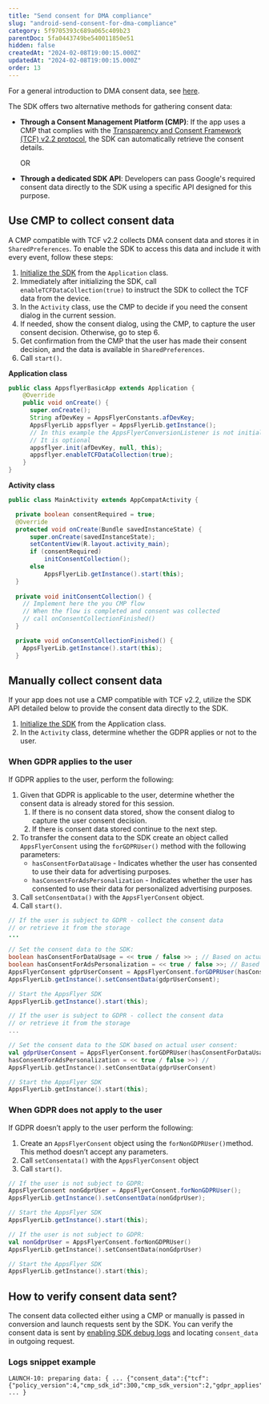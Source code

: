 ```yaml
---
title: "Send consent for DMA compliance"
slug: "android-send-consent-for-dma-compliance"
category: 5f9705393c689a065c409b23
parentDoc: 5fa0443749be540011850e51
hidden: false
createdAt: "2024-02-08T19:00:15.000Z"
updatedAt: "2024-02-08T19:00:15.000Z"
order: 13
---
```


For a general introduction to DMA consent data, see [here](https://dev.appsflyer.com/hc/docs/send-consent-for-dma-compliance).

The SDK offers two alternative methods for gathering consent data:

- **Through a Consent Management Platform (CMP)**: If the app uses a CMP that complies with the [Transparency and Consent Framework (TCF) v2.2 protocol](https://iabeurope.eu/tcf-supporting-resources/), the SDK can automatically retrieve the consent details. 

    OR

- **Through a dedicated SDK API**: Developers can pass Google's required consent data directly to the SDK using a specific API designed for this purpose.

## Use CMP to collect consent data

A CMP compatible with TCF v2.2 collects DMA consent data and stores it in `SharedPreferences`. To enable the SDK to access this data and include it with every event, follow these steps:

1. [Initialize the SDK](https://dev.appsflyer.com/hc/docs/android-sdk-reference-appsflyerlib#init) from the `Application` class. 
2. Immediately after initializing the SDK, call `enableTCFDataCollection(true)`  to instruct the SDK to collect the TCF data from the device. 
3. In the `Activity` class, use the CMP to decide if you need the consent dialog in the current session. 
4. If needed, show the consent dialog, using the CMP,  to capture the user consent decision. Otherwise, go to step 6. 
5. Get confirmation from the CMP that the user has made their consent decision, and the data is available in `SharedPreferences`. 
6. Call `start()`.

**Application class**

```java
public class AppsflyerBasicApp extends Application {
    @Override
    public void onCreate() {
      super.onCreate();
      String afDevKey = AppsFlyerConstants.afDevKey;
      AppsFlyerLib appsflyer = AppsFlyerLib.getInstance();  
      // In this example the AppsFlyerConversionListener is not initialized.
      // It is optional
      appsflyer.init(afDevKey, null, this);
      appsflyer.enableTCFDataCollection(true);
    }
}	
```

**Activity class**

```java
public class MainActivity extends AppCompatActivity {

  private boolean consentRequired = true;
  @Override
  protected void onCreate(Bundle savedInstanceState) {
      super.onCreate(savedInstanceState);
      setContentView(R.layout.activity_main);
      if (consentRequired)
          initConsentCollection();
      else
          AppsFlyerLib.getInstance().start(this);
  }
  
  private void initConsentCollection() {
    // Implement here the you CMP flow
    // When the flow is completed and consent was collected 
    // call onConsentCollectionFinished()
  }

  private void onConsentCollectionFinished() {
    AppsFlyerLib.getInstance().start(this);
  }
```

## Manually collect consent data

If your app does not use a CMP compatible with TCF v2.2, utilize the SDK API detailed below to provide the consent data directly to the SDK.

1. [Initialize the SDK](https://dev.appsflyer.com/hc/docs/android-sdk-reference-appsflyerlib#init) from the Application class. 
2. In the `Activity` class, determine whether the GDPR applies or not to the user. 

### When GDPR applies to the user

If GDPR applies to the user, perform the following: 

1. Given that GDPR is applicable to the user, determine whether the consent data is already stored for this session.
   1. If there is no consent data stored, show the consent dialog to capture the user consent decision. 
   2. If there is consent data stored continue to the next step. 
2. To transfer the consent data to the SDK create an object called `AppsFlyerConsent` using the `forGDPRUser()` method with the following parameters:
   - `hasConsentForDataUsage` - Indicates whether the user has consented to use their data for advertising purposes.
   - `hasConsentForAdsPersonalization` - Indicates whether the user has consented to use their data for personalized advertising purposes.
3. Call `setConsentData()` with the `AppsFlyerConsent` object.
4. Call `start()`.   

```java
// If the user is subject to GDPR - collect the consent data
// or retrieve it from the storage
...

// Set the consent data to the SDK:
boolean hasConsentForDataUsage = << true / false >> ; // Based on actual user consent
boolean hasConsentForAdsPersonalization = << true / false >>; // Based on actual user consent
AppsFlyerConsent gdprUserConsent = AppsFlyerConsent.forGDPRUser(hasConsentForDataUsage, hasConsentForAdsPersonalization); 
AppsFlyerLib.getInstance().setConsentData(gdprUserConsent);

// Start the AppsFlyer SDK
AppsFlyerLib.getInstance().start(this);
```
```kotlin
// If the user is subject to GDPR - collect the consent data
// or retrieve it from the storage
...

// Set the consent data to the SDK based on actual user consent:
val gdprUserConsent = AppsFlyerConsent.forGDPRUser(hasConsentForDataUsage = << true / false >>, // Based on actual user consent
hasConsentForAdsPersonalization = << true / false >>) // 
AppsFlyerLib.getInstance().setConsentData(gdprUserConsent)

// Start the AppsFlyer SDK
AppsFlyerLib.getInstance().start(this);
```

### When GDPR does not apply to the user

If GDPR doesn’t apply to the user perform the following:

1. Create an `AppsFlyerConsent` object using the `forNonGDPRUser()`method. This method doesn’t accept any parameters.
2. Call `setConsentata()` with the `AppsFlyerConsent` object
3. Call `start()`.  

```java
// If the user is not subject to GDPR:
AppsFlyerConsent nonGdprUser = AppsFlyerConsent.forNonGDPRUser(); 
AppsFlyerLib.getInstance().setConsentData(nonGdprUser);

// Start the AppsFlyer SDK
AppsFlyerLib.getInstance().start(this);
```
```kotlin
// If the user is not subject to GDPR:
val nonGdprUser = AppsFlyerConsent.forNonGDPRUser() 
AppsFlyerLib.getInstance().setConsentData(nonGdprUser)

// Start the AppsFlyer SDK
AppsFlyerLib.getInstance().start(this);
```

## How to verify consent data sent?

The consent data collected either using a CMP or manually is passed in conversion and launch requests sent by the SDK.
You can verify the consent data is sent by [enabling SDK debug logs](integrate-android-sdk.md#enabling-debug-mode) and locating `consent_data` in outgoing request.

### Logs snippet example

```
LAUNCH-10: preparing data: { ... {"consent_data":{"tcf":{"policy_version":4,"cmp_sdk_id":300,"cmp_sdk_version":2,"gdpr_applies":1,"tcstring":"XXXXXXXX"}}} ... }
```